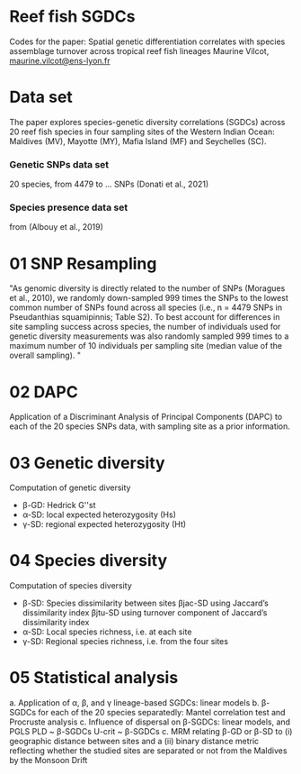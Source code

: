 # Reef fish SGDCs
Codes for the paper: Spatial genetic differentiation correlates with species assemblage turnover across tropical reef fish lineages 
Maurine Vilcot, maurine.vilcot@ens-lyon.fr


# Data set
The paper explores species-genetic diversity correlations (SGDCs) across 20 reef fish species in four sampling sites of the Western Indian Ocean:
Maldives (MV), Mayotte (MY), Mafia Island (MF) and Seychelles (SC).

### Genetic SNPs data set
20 species, from 4479 to ... SNPs (Donati et al., 2021)

### Species presence data set
from (Albouy et al., 2019)


# 01 SNP Resampling
"As genomic diversity is directly related to the number of SNPs (Moragues et al., 2010), we randomly down-sampled 999 times the SNPs to the lowest common number of SNPs found across all species (i.e., n = 4479 SNPs in Pseudanthias squamipinnis; Table S2). To best account for differences in site sampling success across species, the number of individuals used for genetic diversity measurements was also randomly sampled 999 times to a maximum number of 10 individuals per sampling site (median value of the overall sampling). "


# 02 DAPC
Application of a Discriminant Analysis of Principal Components (DAPC) to each of the 20 species SNPs data, with sampling site as a prior information.


# 03 Genetic diversity
Computation of genetic diversity 
- β-GD: Hedrick G''st 
- α-SD: local expected heterozygosity (Hs) 
- γ-SD: regional expected heterozygosity (Ht) 


# 04 Species diversity
Computation of species diversity 
- β-SD: Species dissimilarity between sites 
	βjac-SD using Jaccard’s dissimilarity index 
	βjtu-SD  using turnover component of Jaccard’s dissimilarity index 
- α-SD: Local species richness, i.e. at each site 
- γ-SD: Regional species richness, i.e. from the four sites 


# 05 Statistical analysis
a. Application of α, β, and γ lineage-based SGDCs: linear models 
b. β-SGDCs for each of the 20 species separatedly: Mantel correlation test and Procruste analysis 
c. Influence of dispersal on β-SGDCs: linear models, and PGLS 
	PLD ~ β-SGDCs 
	U-crit ~ β-SGDCs 
c. MRM relating β-GD or β-SD to (i) geographic distance between sites and a (ii) binary distance metric reflecting whether the studied sites are separated or not from the Maldives by the Monsoon Drift 


